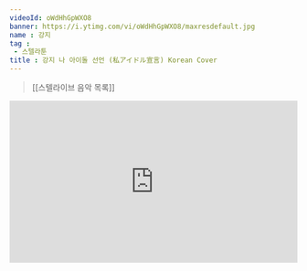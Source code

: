 ```yaml
---
videoId: oWdHhGpWXO8
banner: https://i.ytimg.com/vi/oWdHhGpWXO8/maxresdefault.jpg
name : 강지
tag : 
 - 스텔라툰
title : 강지 나 아이돌 선언 (私アイドル宣言) Korean Cover
---
```

> [[스텔라이브 음악 목록]]
<div style="position:relative;width:100%;padding-bottom:56.25%"><iframe style="width:100%;height:100%; position:absolute"  src="https://www.youtube.com/embed/oWdHhGpWXO8"  frameborder="0" allow="accelerometer; autoplay; clipboard-write; encrypted-media; gyroscope; picture-in-picture; web-share" allowfullscreen></iframe></div>